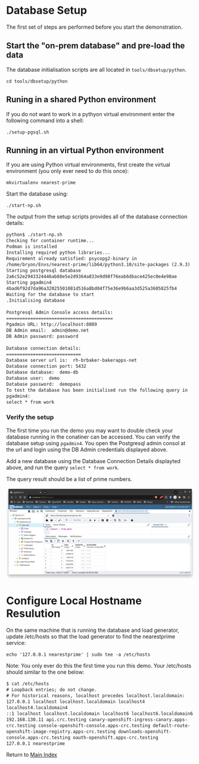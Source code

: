 # Database Setup

The first set of steps are performed before you start the demonstration.

## Start the "on-prem database" and pre-load the data

The database initialisation scripts are all located in `tools/dbsetup/python`. 

```
cd tools/dbsetup/python
```

## Runing in a shared Python environment
If you do not want to work in a pythyon virtual environment enter the following command into a shell:
```
./setup-pgsql.sh
```

## Running in an virtual Python environment

If you are using Python virtual environments, first create the virtual environment (you only ever need to do this once):
``` 
mkvirtualenv nearest-prime
```

Start the database using: 
```
./start-np.sh
```

The output from the setup scripts provides all of the database connection details:
```
python$ ./start-np.sh 
Checking for container runtime...
Podman is installed
Installing required python libraries...
Requirement already satisfied: psycopg2-binary in /home/bryon/Envs/nearest-prime/lib64/python3.10/site-packages (2.9.3)
Starting postgresql database
2a6c52e2943324446ab88e5e2d9364a833e9d98f76eab6dbace425ec0e4e98ae
Starting pgadmin4
4bad6f92d7da96a32025501081d516a8bd04f75e36e9b6aa3d525a3605825fb4
Waiting for the database to start
.Initialising database

Postgresql Admin Console access details:
========================================
Pgadmin URL: http://localhost:8089
DB Admin email:  admin@demo.net
DB Admin password: password

Database connection details:
============================
Database server url is:  rh-brbaker-bakerapps-net
Database connection port: 5432
Database database:  demo-db
Database user:  demo
Database password:  demopass
To test the database has been initialised run the following query in pgadmin4:
select * from work

```

### Verify the setup
The first time you run the demo you may want to double check your database running in the conatiner can be accessed. You can verify the database setup using `pgadmin4`. You open the Postgresql admin consol at the url and login using the DB Admin credentials displayed above.

Add a new database using the Database Connection Details displayted above, and run the query `select * from work`.

The query result should be a list of prime numbers.

<img src="./images/pgadmin4.png" alt="drawing" width="800"/>

# Configure Local Hostname Resulution
On the same machine that is running the database and load generator, update /etc/hosts so that the load generator to find the nearestprime service:

```
echo '127.0.0.1 nearestprime' | sudo tee -a /etc/hosts
```

Note: You only ever do this the first time you run this demo. Your /etc/hosts should similar to the one below:

```
$ cat /etc/hosts
# Loopback entries; do not change.
# For historical reasons, localhost precedes localhost.localdomain:
127.0.0.1 localhost localhost.localdomain localhost4 localhost4.localdomain4
::1 localhost localhost.localdomain localhost6 localhost6.localdomain6
192.168.130.11 api.crc.testing canary-openshift-ingress-canary.apps-crc.testing console-openshift-console.apps-crc.testing default-route-openshift-image-registry.apps-crc.testing downloads-openshift-console.apps-crc.testing oauth-openshift.apps-crc.testing
127.0.0.1 nearestprime
```
Return to [Main Index](../README.md)
